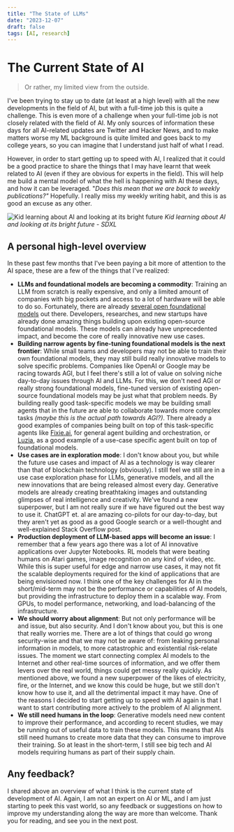 ```yaml
---
title: "The State of LLMs"
date: "2023-12-07"
draft: false
tags: [AI, research]
---
```


# The Current State of AI
> Or rather, my limited view from the outside.

I've been trying to stay up to date (at least at a high level) with all the new developments in the field of AI, but with a full-time job this is quite a challenge. This is even more of a challenge when your full-time job is not closely related with the field of AI. My only sources of information these days for all AI-related updates are Twitter and Hacker News, and to make matters worse my ML background is quite limited and goes back to my college years, so you can imagine that I understand just half of what I read.

However, in order to start getting up to speed with AI, I realized that it could be a good practice to share the things that I may have learnt that week related to AI (even if they are obvious for experts in the field). This will help me build a mental model of what the hell is happening with AI these days, and how it can be leveraged. "_Does this mean that we are back to weekly publications?"_ Hopefully. I really miss my weekly writing habit, and this is as good an excuse as any other.

![Kid learning about AI and looking at its bright future](../images/kid-ai.jpeg)
*Kid learning about AI and looking at its bright future - SDXL*

## A personal high-level overview
In these past few months that I've been paying a bit more of attention to the AI space, these are a few of the things that I've realized:
- __LLMs and foundational models are becoming a commodity__: Training an LLM from scratch is really expensive, and only a limited amount of companies with big pockets and access to a lot of hardware will be able to do so. Fortunately, there are already [several open foundational models](https://github.com/eugeneyan/open-llms) out there. Developers, researches, and new startups have already done amazing things building upon existing open-source foundational models. These models can already have unprecedented impact, and become the core of really innovative new use cases.
- __Building narrow agents by fine-tuning foundational models is the next frontier__: While small teams and developers may not be able to train their own foundational models, they may still build really innovative models to solve specific problems. Companies like OpenAI or Google may be racing towards AGI, but I feel there's still a lot of value on solving niche day-to-day issues through AI and LLMs. For this, we don't need AGI or really strong foundational models, fine-tuned version of existing open-source foundational models may be just what that problem needs. By building really good task-specific models we may be building small agents that in the future are able to collaborate towards more complex tasks _(maybe this is the actual path towards AGI?)_. There already a good examples of companies being built on top of this task-specific agents like [Fixie.ai](https://fixie.ai/), for general agent building and orchestration, or [Luzia](https://www.luzia.com/en/), as a good example of a use-case specific agent built on top of foundational models.
- __Use cases are in exploration mode__: I don't know about you, but while the future use cases and impact of AI as a technology is way clearer than that of blockchain technology (obviously). I still feel we still are in a use case exploration phase for LLMs, generative models, and all the new innovations that are being released almost every day. Generative models are already creating breathtaking images and outstanding glimpses of real intelligence and creativity. We've found a new superpower, but I am not really sure if we have figured out the best way to use it. ChatGPT et. al are amazing co-pilots for our day-to-day, but they aren't yet as good as a good Google search or a well-thought and well-explained Stack Overflow post.
- __Production deployment of LLM-based apps will become an issue__: I remember that a few years ago there was a lot of AI innovative applications over Jupyter Notebooks. RL models that were beating humans on Atari games, image recognition on any kind of video, etc. While this is super useful for edge and narrow use cases, it may not fit the scalable deployments required for the kind of applications that are being envisioned now. I think one of the key challenges for AI in the short/mid-term may not be the performance or capabilities of AI models, but providing the infrastructure to deploy them in a scalable way. From GPUs, to model performance, networking, and load-balancing of the infrastructure.
- __We should worry about alignment__: But not only performance will be and issue, but also security. And I don't know about you, but this is one that really worries me. There are a lot of things that could go wrong security-wise and that we may not be aware of: from leaking personal information in models, to more catastrophic and existential risk-relate issues. The moment we start connecting complex AI models to the Internet and other real-time sources of information, and we offer them levers over the real world, things could get messy really quickly. As mentioned above, we found a new superpower of the likes of electricity, fire, or the Internet, and we know this could be huge, but we still don't know how to use it, and all the detrimental impact it may have. One of the reasons I decided to start getting up to speed with AI again is that I want to start contributing more actively to the problem of AI alignment.
- __We still need humans in the loop__: Generative models need new content to improve their performance, and according to recent studies, we may be running out of useful data to train these models. This means that AIs still need humans to create more data that they can consume to improve their training. So at least in the short-term, I still see big tech and AI models requiring humans as part of their supply chain.

## Any feedback?
I shared above an overview of what I think is the current state of development of AI. Again, I am not an expert on AI or ML, and I am just starting to peek this vast world, so any feedback or suggestions on how to improve my understanding along the way are more than welcome. Thank you for reading, and see you in the next post.
